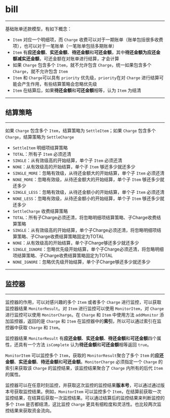 # bill

---

基础账单还款模型，有如下概念：

 - `Item` 对应一个明细项，而 `Charge` 收费可以对于一期账单（账单包括很多收费项），也可以对于一笔账单（一笔账单包括多期账单）
 - `Item` 有**应还金额**、**实还金额**、**待还金额**和**可还金额**，其中**待还金额为应还金额减实还金额**，可还金额在对账单进行结算，才会计算
 - 如果 `Charge` 包含多个 `Item`，就不允许包含 `Charge`，统一如果包含多个 `Charge`，就不允许包含 `Item`
 - `Item` 和 `Charge`可以具有 `priority` 优先级，`priority`在对 `Charge` 进行结算可能会产生作用，有些结算策略会忽略优先级
 - `Item` 在结算后，如果**待还金额**和**可还金额**相等，认为 `Item` 为结清

---

## 结算策略 ##

---

如果 `Charge` 包含多个 `Item`，结算策略为 `SettleItem`；如果 `Charge` 包含多个 `Charge`，结算策略为 `SettleCharge`

 - `SettleItem` 明细项结算策略
  - `TOTAL`：所有子 `Item` 必须还清
  - `SINGLE`：从有效级高的开始结算，单个子 `Item` 必须还清
  - `NONE`：从有效级高的开始结算，单个子 `Item` 够还多少就还多少
  - `SINGLE_MORE`：忽略有效级，从待还金额大的开始结算，单个子 `Item` 必须还清
  - `NONE_MORE`：忽略有效级，从待还金额大的开始结算，单个子 `Item` 够还多少就还多少
  - `SINGLE_LESS`：忽略有效级，从待还金额小的开始结算，单个子 `Item` 必须还清
  - `NONE_LESS`：忽略有效级，从待还金额小的开始结算，单个子 `Item` 够还多少就还多少
 - `SettleCharge` 收费结算策略
  - `TOTAL`：所有子Charge必须还清，将忽略明细项结算策略、子Charge收费结算策略
  - `SINGLE`：从有效级高的开始结算，单个子Charge必须还清，将忽略明细项结算策略、子Charge收费结算策略固定为TOTAL
  - `NONE`：从有效级高的开始结算，单个子Charge够还多少就还多少
  - `SINGLE_IGNORE`：忽略优先级开始结算，单个子Charge必须还清，将忽略明细项结算策略、子Charge收费结算策略固定为TOTAL
  - `NONE_IGNORE`：忽略优先级开始结算，单个子Charge够还多少就还多少

---

## 监控器 ##

---

监控器的作用，可以对感兴趣的多个 `Item` 或者多个 `Charge` 进行监控，可以获取监控器结果 `MonitorResult`。对 `Item` 进行监控可以使用 `MonitorItem`，对 `Charge` 进行监控可以使用 `MonitorCharge`。在 `Charge` 和 `Item` 中使用方法 `addMonitor` 添加监控器，返回的是 `Charge` 和 `Item` 在监控器中的**索引**，所以可以通过索引在监控器中获取 `Charge` 和 `Item`。

监控器结果 `MonitorResult` 有**应还金额**、**实还金额**、**待还金额**和**可还金额**四个属性，还具有一个方法 `isComplete` 认为**待还金额**和**可还金额**相等返回 `true`。 

`MonitorItem` 可以监控多个 `Item`，获取的 `MonitorResult`聚合了多个 `Item` 的**应还金额**、**实还金额**、**待还金额**和**可还金额**。`MonitorCharge` 必须指定一个 `Charge` 的索引来获取该 `Charge` 的监控结果，该监控结果聚合了 `Charge` 内所有的后代 `Item` 的属性。

监控器可以在任意时刻监控，并获取这次监控的监控结果**版本号**，可以通过通过版本号获取监控结果。例如，`MonitorItem` 可以监控多个 `Item`，在结算前获取一次监控结果，在结算后获取一次监控结果。可以通过结算后的监控结果来判断监控的多个 `Item` 是否都结清，这比监控 `Charge` 更具有细粒度和灵活性。也比较两次监控结果来获取资金流向。
